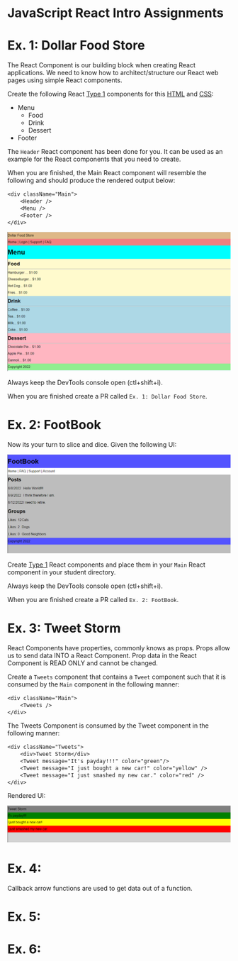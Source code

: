 # JavaScript React Intro Assignments

# Ex. 1: Dollar Food Store
The React Component is our building block when creating React applications.  We need to know how to architect/structure our React web pages using simple React components.

Create the following React [Type 1](https://gitlab.com/mburolla/javascript-react-starter/-/blob/main/component-types.md) components for this [HTML](./src/TODO/DollarStore/index.html) and [CSS](./src/TODO/DollarStore/style.css):

- Menu
    - Food
    - Drink
    - Dessert
- Footer

The `Header` React component has been done for you.  It can be used as an example for the React components that you need to create.

When you are finished, the Main React component will resemble the following and should produce the rendered output below:

```
<div className="Main">
    <Header />
    <Menu />
    <Footer />
</div>
```

![](./docs/ex1.png)

Always keep the DevTools console open (ctl+shift+i).

When you are finished create a PR called `Ex. 1: Dollar Food Store`.

# Ex. 2: FootBook
Now its your turn to slice and dice.  Given the following UI:

![](./docs/ex2.png)

Create [Type 1](https://gitlab.com/mburolla/javascript-react-starter/-/blob/main/component-types.md) React components and place them in your `Main` React component in your student directory.

Always keep the DevTools console open (ctl+shift+i).

When you are finished create a PR called `Ex. 2: FootBook`.

# Ex. 3: Tweet Storm 
React Components have properties, commonly knows as props.  Props allow us to send data INTO a React Component.  Prop data in the React Component is READ ONLY and cannot be changed.

Create a `Tweets` component that contains a `Tweet` component such that it is consumed by the `Main` component in the following manner:

```
<div className="Main">
    <Tweets />
</div>
```

The Tweets Component is consumed by the Tweet component in the following manner:
```
<div className="Tweets">
    <div>Tweet Storm</div>
    <Tweet message="It's payday!!!" color="green"/>
    <Tweet message="I just bought a new car!" color="yellow" />
    <Tweet message="I just smashed my new car." color="red" />
</div>
```

Rendered UI:

![](./docs/ex3.png)

# Ex. 4:
Callback arrow functions are used to get data out of a function.



# Ex. 5:

# Ex. 6:
